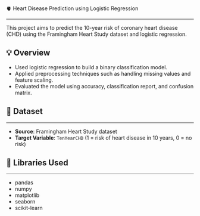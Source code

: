  🫀 Heart Disease Prediction using Logistic Regression
___

This project aims to predict the 10-year risk of coronary heart disease (CHD) using the Framingham Heart Study dataset and logistic regression.

## 💡 Overview


- Used logistic regression to build a binary classification model.
- Applied preprocessing techniques such as handling missing values and feature scaling.
- Evaluated the model using accuracy, classification report, and confusion matrix.

## 📁 Dataset
___

- **Source**: Framingham Heart Study dataset
- **Target Variable**: `TenYearCHD` (1 = risk of heart disease in 10 years, 0 = no risk)

## 🧪 Libraries Used
___

- pandas
- numpy
- matplotlib
- seaborn
- scikit-learn
